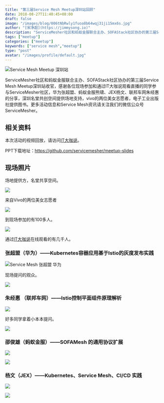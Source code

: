 ```yaml
---
title: "第三届Service Mesh Meetup深圳站回顾"
date: 2018-08-27T11:40:45+08:00
draft: false
image: "/images/blog/006tNbRwly1fuoa8b64wqj31ji15mx6s.jpg"
author: "[宋净超](https://jimmysong.io)"
description: "ServiceMesher社区和蚂蚁金服联合主办、SOFAStack社区协办的第三届Service Mesh Meetup深圳站收官，华为张超盟、蚂蚁金服熊啸、JEX杨文、联邦车网朱经惠给大家带来分享。"
tags: ["meetup"]
categories: ["meetup"]
keywords: ["service mesh","meetup"]
type: "post"
avatar: "/images/profile/default.jpg"
---
```


![Service Mesh Meetup 深圳站](006tNbRwgy1fuo41nap0jj318w0txgyl.jpg)

ServiceMesher社区和蚂蚁金服联合主办、SOFAStack社区协办的第三届Service Mesh Meetup深圳站收官，感谢各位现场参加和通过IT大咖说观看直播的同学参与ServiceMesher社区，华为张超盟、蚂蚁金服熊啸、JEX杨文、联邦车网朱经惠的分享，深圳名堂共创空间提供场地支持，vivo的两位美女志愿者，电子工业出版社提供图书。更多活动信息和Service Mesh资讯请关注我们的微信公众号ServiceMesher。

## 相关资料	

本次活动的视频回放，请访问[IT大咖说](http://www.itdks.com/eventlist/detail/2549)。

PPT下载地址：https://github.com/servicemesher/meetup-slides

## 现场照片

场地提供方，名堂共享空间。

![](006tNbRwly1fuo46qj051j31da0w8x4k.jpg)

来自Vivo的两位美女志愿者

![](006tNbRwly1fuo45qvss5j31460qwb29.jpg)

到现场参加的有100多人。

![](006tNbRwly1fuo43u5brwj31kw11te83.jpg)

通过[IT大咖说](http://www.itdks.com/eventlist/detail/2549)在线观看的有几千人。

### 张超盟（华为）——Kubernetes容器应用基于Istio的灰度发布实践

![Service Mesh 张超盟 华为](006tNbRwly1fuo49ba8t1j318k0tunpd.jpg)

现场提问的观众。

![](006tNbRwly1fuo4c33nb8j31d20wsx6p.jpg)

### 朱经惠 （联邦车网）——Istio控制平面组件原理解析

![](006tNbRwly1fuo8cdv8ucj31ca0w21ky.jpg)

好多同学拿着小本本提问。

![](006tNbRwly1fuo8dpztynj31ca0w84qq.jpg)

### 邵俊雄（蚂蚁金服）——SOFAMesh 的通用协议扩展

![](006tNbRwly1fuo8f2jjhcj31c20w0qv5.jpg)

![](006tNbRwly1fuo8fucll1j31c40vy4qq.jpg)

### 杨文（JEX）——Kubernetes、Service Mesh、CI/CD 实践

![](006tNbRwly1fuo8gb5mwqj31bo0vy1ky.jpg)

![](006tNbRwly1fuo8h8kr3gj31ca0wab2a.jpg)

